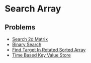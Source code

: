 # Search Array

## Problems

- [Search 2d Matrix](./001_search_2d_matrix)
- [Binary Search](./002_binary_search)
- [Find Target In Rotated Sorted Array](./003_find_target_in_rotated_sorted_array)
- [Time Based Key Value Store](./004_time_based_key_value_store)
